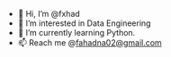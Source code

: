 - 👋 Hi, I’m @fxhad
- 👀 I’m interested in Data Engineering
- 🌱 I’m currently learning Python.
- 📫 Reach me @fahadna02@gmail.com

<!---
fxhad/fxhad is a ✨ special ✨ repository because its `README.md` (this file) appears on your GitHub profile.
You can click the Preview link to take a look at your changes.
--->
